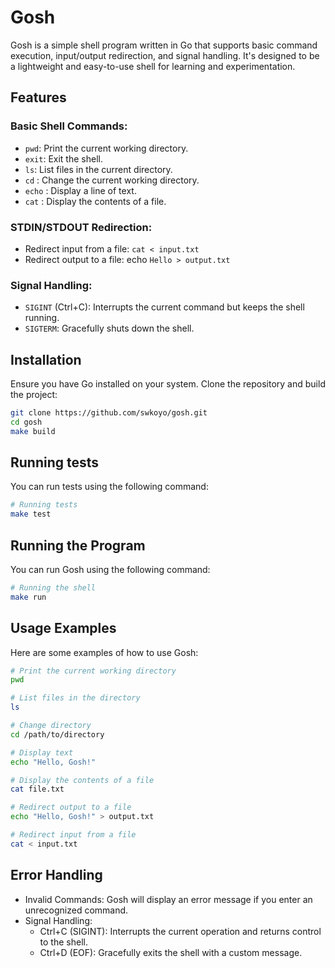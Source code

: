# Gosh

Gosh is a simple shell program written in Go that supports basic command execution, input/output redirection, and signal handling. It's designed to be a lightweight and easy-to-use shell for learning and experimentation.

## Features
### Basic Shell Commands:
- `pwd`: Print the current working directory.
- `exit`: Exit the shell.
- `ls`: List files in the current directory.
- `cd` <directory>: Change the current working directory.
- `echo` <text>: Display a line of text.
- `cat` <filename>: Display the contents of a file.
### STDIN/STDOUT Redirection:
- Redirect input from a file: `cat < input.txt`
- Redirect output to a file: echo `Hello > output.txt`
### Signal Handling:
- `SIGINT` (Ctrl+C): Interrupts the current command but keeps the shell running.
- `SIGTERM`: Gracefully shuts down the shell.


## Installation
Ensure you have Go installed on your system. Clone the repository and build the project:

```bash
git clone https://github.com/swkoyo/gosh.git
cd gosh
make build
```

## Running tests
You can run tests using the following command:
```bash
# Running tests
make test
```

## Running the Program
You can run Gosh using the following command:
```bash
# Running the shell
make run
```

## Usage Examples
Here are some examples of how to use Gosh:

```bash
# Print the current working directory
pwd

# List files in the directory
ls

# Change directory
cd /path/to/directory

# Display text
echo "Hello, Gosh!"

# Display the contents of a file
cat file.txt

# Redirect output to a file
echo "Hello, Gosh!" > output.txt

# Redirect input from a file
cat < input.txt
```

## Error Handling
- Invalid Commands: Gosh will display an error message if you enter an unrecognized command.
- Signal Handling:
    - Ctrl+C (SIGINT): Interrupts the current operation and returns control to the shell.
    - Ctrl+D (EOF): Gracefully exits the shell with a custom message.
